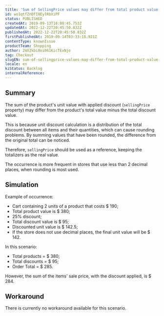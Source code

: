```yaml
---
title: 'Sum of SellingPrice values may differ from total product value minus the total discounts'
id: wo1qtfZnDfI8EylRbXiPF
status: PUBLISHED
createdAt: 2019-09-13T18:08:45.753Z
updatedAt: 2022-12-22T20:45:50.832Z
publishedAt: 2022-12-22T20:45:50.832Z
firstPublishedAt: 2019-09-14T03:33:18.921Z
contentType: knownIssue
productTeam: Shopping
author: 2mXZkbi0oi061KicTExNjo
tag: Checkout
slugEN: sum-of-sellingprice-values-may-differ-from-total-product-value-minus-the-total-discounts
locale: en
kiStatus: Backlog
internalReference: 
---
```


## Summary

The sum of the product's unit value with applied discount (`sellingPrice` property) may differ from the product's total value minus the total discount value.

This is because unit discount calculation is a distribution of the total discount between all items and their quantities, which can cause rounding problems. By summing values that have been rounded, the difference from the original total can be noticed.

Therefore, `sellingPrice` should be used as a reference, keeping the totalizers as the real value.

The occurrence is more frequent in stores that use less than 2 decimal places, when rounding is most used.

## Simulation

Example of occurrence:

- Cart containing 2 units of a product that costs $ 190;
- Total product value is $ 380;
- 25% discount;
- Total discount value is $ 95;
- Discounted unit value is $ 142.5;
- If the store does not use decimal places, the final unit value will be $ 142.

In this scenario:

- Total products = $ 380;
- Total discounts = $ 95;
- Order Total = $ 285.

However, the sum of the items' sale price, with the discount applied, is $ 284.

## Workaround

There is currently no workaround available for this scenario.

